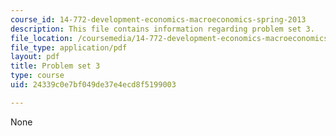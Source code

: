 ```yaml
---
course_id: 14-772-development-economics-macroeconomics-spring-2013
description: This file contains information regarding problem set 3.
file_location: /coursemedia/14-772-development-economics-macroeconomics-spring-2013/24339c0e7bf049de37e4ecd8f5199003_MIT14_772S13_pset3.pdf
file_type: application/pdf
layout: pdf
title: Problem set 3
type: course
uid: 24339c0e7bf049de37e4ecd8f5199003

---
```

None
